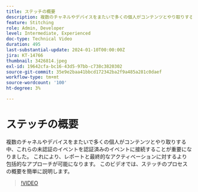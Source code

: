 ```yaml
---
title: ステッチの概要
description: 複数のチャネルやデバイスをまたいで多くの個人がコンテンツとやり取りする中、これらの未認証のイベントを認証済みのイベントに接続することが重要になりました。 これにより、レポートと最終的なアクティベーションに対するより包括的なアプローチが可能になります。 このビデオでは、ステッチのプロセスの概要を簡単に説明します。
feature: Stitching
role: Admin, Developer
level: Intermediate, Experienced
doc-type: Technical Video
duration: 495
last-substantial-update: 2024-01-10T00:00:00Z
jira: KT-14766
thumbnail: 3426814.jpeg
exl-id: 19642cfa-bc16-43d5-97bb-c738c3820302
source-git-commit: 35e9e2baa41bbcd172342ba2f9a485a281c0daef
workflow-type: tm+mt
source-wordcount: '100'
ht-degree: 3%

---
```


# ステッチの概要

複数のチャネルやデバイスをまたいで多くの個人がコンテンツとやり取りする中、これらの未認証のイベントを認証済みのイベントに接続することが重要になりました。 これにより、レポートと最終的なアクティベーションに対するより包括的なアプローチが可能になります。 このビデオでは、ステッチのプロセスの概要を簡単に説明します。

>[!VIDEO](https://video.tv.adobe.com/v/3452548/?learn=on&captions=jpn)
